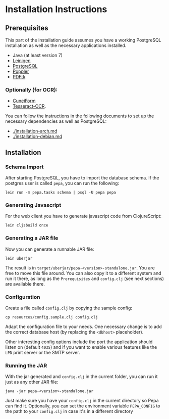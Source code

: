 # Installation Instructions

## Prerequisites

This part of the installation guide assumes you have a working
PostgreSQL installation as well as the necessary applications
installed.

- Java (at least version 7)
- [Leinigen](https://github.com/technomancy/leiningen/)
- [PostgreSQL](http://www.postgresql.org/)
- [Poppler](http://poppler.freedesktop.org/)
- [PDFtk](http://www.pdfhacks.com/pdftk)

### Optionally (for OCR):

- [CuneiForm](https://launchpad.net/cuneiform-linux)
- [Tesseract-OCR](https://code.google.com/p/tesseract-ocr/).

You can follow the instructions in the following documents to set up
the necessary dependencies as well as PostgreSQL:

- [./installation-arch.md](installation-arch.md)
- [./installation-debian.md](installation-debian.md)

## Installation

### Schema Import

After starting PostgreSQL, you have to import the database schema. If
the postgres user is called `pepa`, you can run the following:

    lein run -m pepa.tasks schema | psql -U pepa pepa

### Generating Javascript

For the web client you have to generate javascript code from
ClojureScript:

    lein cljsbuild once

### Generating a JAR file

Now you can generate a runnable JAR file:

    lein uberjar

The result is in `target/uberjar/pepa-<version>-standalone.jar`. You
are free to move this file around. You can also copy it to a different
system and run it there, as long as the `Prerequisites` and
`config.clj` (see next sections) are available there.

### Configuration

Create a file called `config.clj` by copying the sample config:

    cp resources/config.sample.clj config.clj

Adapt the configuration file to your needs. One necessary change is to
add the correct database host (by replacing the `<dbhost>`
placeholder).

Other interesting config options include the port the application
should listen on (default `4035`) and if you want to enable various
features like the `LPD` print server or the SMTP server.

### Running the JAR

With the jar generated and `config.clj` in the current folder, you can
run it just as any other JAR file:

    java -jar pepa-<version>-standalone.jar

Just make sure you have your `config.clj` in the current directory so
Pepa can find it. Optionally, you can set the environment variable
`PEPA_CONFIG` to the path to your `config.clj` in case it's in a
different directory
